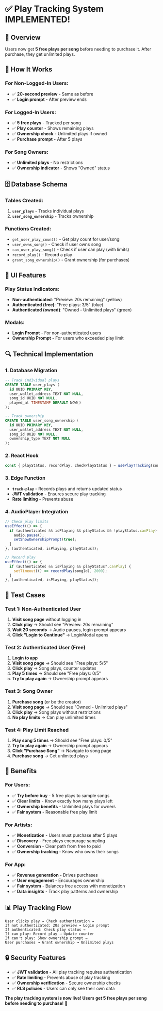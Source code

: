 # ✅ Play Tracking System IMPLEMENTED!

## 🎯 **Overview**
Users now get **5 free plays per song** before needing to purchase it. After purchase, they get unlimited plays.

## 🔧 **How It Works**

### **For Non-Logged-In Users:**
- ✅ **20-second preview** - Same as before
- ✅ **Login prompt** - After preview ends

### **For Logged-In Users:**
- ✅ **5 free plays** - Tracked per song
- ✅ **Play counter** - Shows remaining plays
- ✅ **Ownership check** - Unlimited plays if owned
- ✅ **Purchase prompt** - After 5 plays

### **For Song Owners:**
- ✅ **Unlimited plays** - No restrictions
- ✅ **Ownership indicator** - Shows "Owned" status

## 🗄️ **Database Schema**

### **Tables Created:**
1. **`user_plays`** - Tracks individual plays
2. **`user_song_ownership`** - Tracks ownership

### **Functions Created:**
- `get_user_play_count()` - Get play count for user/song
- `user_owns_song()` - Check if user owns song
- `can_user_play_song()` - Check if user can play (with limits)
- `record_play()` - Record a play
- `grant_song_ownership()` - Grant ownership (for purchases)

## 🎨 **UI Features**

### **Play Status Indicators:**
- **Non-authenticated**: "Preview: 20s remaining" (yellow)
- **Authenticated (free)**: "Free plays: 3/5" (blue)
- **Authenticated (owned)**: "Owned - Unlimited plays" (green)

### **Modals:**
- **Login Prompt** - For non-authenticated users
- **Ownership Prompt** - For users who exceeded play limit

## 🔍 **Technical Implementation**

### **1. Database Migration**
```sql
-- Track individual plays
CREATE TABLE user_plays (
  id UUID PRIMARY KEY,
  user_wallet_address TEXT NOT NULL,
  song_id UUID NOT NULL,
  played_at TIMESTAMP DEFAULT NOW()
);

-- Track ownership
CREATE TABLE user_song_ownership (
  id UUID PRIMARY KEY,
  user_wallet_address TEXT NOT NULL,
  song_id UUID NOT NULL,
  ownership_type TEXT NOT NULL
);
```

### **2. React Hook**
```typescript
const { playStatus, recordPlay, checkPlayStatus } = usePlayTracking(songId);
```

### **3. Edge Function**
- **`track-play`** - Records plays and returns updated status
- **JWT validation** - Ensures secure play tracking
- **Rate limiting** - Prevents abuse

### **4. AudioPlayer Integration**
```typescript
// Check play limits
useEffect(() => {
  if (authenticated && isPlaying && playStatus && !playStatus.canPlay) {
    audio.pause();
    setShowOwnershipPrompt(true);
  }
}, [authenticated, isPlaying, playStatus]);

// Record play
useEffect(() => {
  if (authenticated && isPlaying && playStatus?.canPlay) {
    setTimeout(() => recordPlay(songId), 2000);
  }
}, [authenticated, isPlaying, playStatus]);
```

## 🧪 **Test Cases**

### **Test 1: Non-Authenticated User**
1. **Visit song page** without logging in
2. **Click play** → Should see "Preview: 20s remaining"
3. **Wait 20 seconds** → Audio pauses, login prompt appears
4. **Click "Login to Continue"** → LoginModal opens

### **Test 2: Authenticated User (Free)**
1. **Login to app**
2. **Visit song page** → Should see "Free plays: 5/5"
3. **Click play** → Song plays, counter updates
4. **Play 5 times** → Should see "Free plays: 0/5"
5. **Try to play again** → Ownership prompt appears

### **Test 3: Song Owner**
1. **Purchase song** (or be the creator)
2. **Visit song page** → Should see "Owned - Unlimited plays"
3. **Click play** → Song plays without restrictions
4. **No play limits** → Can play unlimited times

### **Test 4: Play Limit Reached**
1. **Play song 5 times** → Should see "Free plays: 0/5"
2. **Try to play again** → Ownership prompt appears
3. **Click "Purchase Song"** → Navigate to song page
4. **Purchase song** → Get unlimited plays

## 🚀 **Benefits**

### **For Users:**
- ✅ **Try before buy** - 5 free plays to sample songs
- ✅ **Clear limits** - Know exactly how many plays left
- ✅ **Ownership benefits** - Unlimited plays for owners
- ✅ **Fair system** - Reasonable free play limit

### **For Artists:**
- ✅ **Monetization** - Users must purchase after 5 plays
- ✅ **Discovery** - Free plays encourage sampling
- ✅ **Conversion** - Clear path from free to paid
- ✅ **Ownership tracking** - Know who owns their songs

### **For App:**
- ✅ **Revenue generation** - Drives purchases
- ✅ **User engagement** - Encourages ownership
- ✅ **Fair system** - Balances free access with monetization
- ✅ **Data insights** - Track play patterns and ownership

## 📊 **Play Tracking Flow**

```
User clicks play → Check authentication → 
If not authenticated: 20s preview → Login prompt
If authenticated: Check play status →
If can play: Record play → Update counter
If can't play: Show ownership prompt →
User purchases → Grant ownership → Unlimited plays
```

## 🔒 **Security Features**

- ✅ **JWT validation** - All play tracking requires authentication
- ✅ **Rate limiting** - Prevents abuse of play tracking
- ✅ **Ownership verification** - Secure ownership checks
- ✅ **RLS policies** - Users can only see their own data

**The play tracking system is now live! Users get 5 free plays per song before needing to purchase!** 🎉
